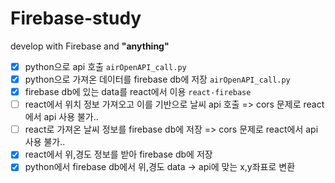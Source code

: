 # Firebase-study
develop with Firebase and **"anything"**

- [x] python으로 api 호출 `airOpenAPI_call.py`
- [x] python으로 가져온 데이터를 firebase db에 저장 `airOpenAPI_call.py`
- [x] firebase db에 있는 data를 react에서 이용 `react-firebase`
- [ ] react에서 위치 정보 가져오고 이를 기반으로 날씨 api 호출 => cors 문제로 react에서 api 사용 불가..
- [ ] react로 가져온 날씨 정보를 firebase db에 저장 => cors 문제로 react에서 api 사용 불가..
- [x] react에서 위,경도 정보를 받아 firebase db에 저장
- [x] python에서 firebase db에서 위,경도 data -> api에 맞는 x,y좌표로 변환
